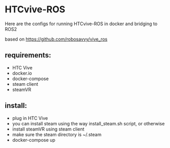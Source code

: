 # HTCvive-ROS

Here are the configs for running HTCvive-ROS in docker and bridging to ROS2

based on https://github.com/robosavvy/vive_ros

## requirements:
- HTC Vive
- docker.io
- docker-compose
- steam client
- steamVR


## install:

- plug in HTC Vive
- you can install steam using the way install_steam.sh script, or otherwise
- install steamVR using steam client
- make sure the steam directory is ~/.steam
- docker-compose up
